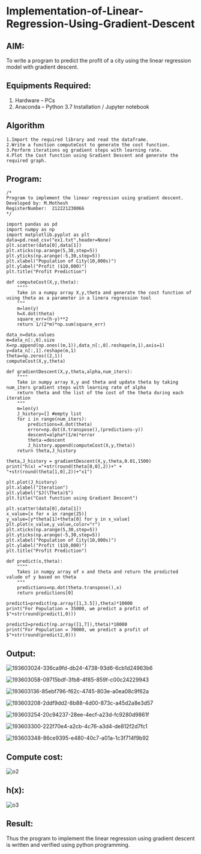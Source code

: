 # Implementation-of-Linear-Regression-Using-Gradient-Descent

## AIM:
To write a program to predict the profit of a city using the linear regression model with gradient descent.

## Equipments Required:
1. Hardware – PCs
2. Anaconda – Python 3.7 Installation / Jupyter notebook

## Algorithm
```
1.Import the required library and read the dataframe.
2.Write a function computeCost to generate the cost function.
3.Perform iterations og gradient steps with learning rate.
4.Plot the Cost function using Gradient Descent and generate the required graph.
```
## Program:
```
/*
Program to implement the linear regression using gradient descent.
Developed by: M.Mothesh
RegisterNumber:  212221230066
*/
```
```
import pandas as pd
import numpy as np
import matplotlib.pyplot as plt
data=pd.read_csv("ex1.txt",header=None)
plt.scatter(data[0],data[1])
plt.xticks(np.arange(5,30,step=5))
plt.yticks(np.arange(-5,30,step=5))
plt.xlabel("Population of City(10,000s)")
plt.ylabel("Profit ($10,000)")
plt.title("Profit Prediction")

def computeCost(X,y,theta):
    """"
    Take in a numpy array X,y,theta and generate the cost function of using theta as a parameter in a linera regression tool   
    """
    m=len(y) 
    h=X.dot(theta) 
    square_err=(h-y)**2
    return 1/(2*m)*np.sum(square_err) 

data_n=data.values
m=data_n[:,0].size
X=np.append(np.ones((m,1)),data_n[:,0].reshape(m,1),axis=1)
y=data_n[:,1].reshape(m,1)
theta=np.zeros((2,1))
computeCost(X,y,theta) 

def gradientDescent(X,y,theta,alpha,num_iters):
    """"
    Take in numpy array X,y and theta and update theta by taking num_iters gradient steps with learning rate of alpha 
    return theta and the list of the cost of the theta during each iteration
    """
    m=len(y)
    J_history=[] #empty list
    for i in range(num_iters):
        predictions=X.dot(theta)
        error=np.dot(X.transpose(),(predictions-y))
        descent=alpha*(1/m)*error
        theta-=descent
        J_history.append(computeCost(X,y,theta))
    return theta,J_history

theta,J_history = gradientDescent(X,y,theta,0.01,1500)
print("h(x) ="+str(round(theta[0,0],2))+" + "+str(round(theta[1,0],2))+"x1")

plt.plot(J_history)
plt.xlabel("Iteration")
plt.ylabel("$J(\Theta)$")
plt.title("Cost function using Gradient Descent")

plt.scatter(data[0],data[1])
x_value=[x for x in range(25)]
y_value=[y*theta[1]+theta[0] for y in x_value]
plt.plot(x_value,y_value,color="r")
plt.xticks(np.arange(5,30,step=5))
plt.yticks(np.arange(-5,30,step=5))
plt.xlabel("Population of City(10,000s)")
plt.ylabel("Profit ($10,000)")
plt.title("Profit Prediction")

def predict(x,theta):
    """"
    Takes in numpy array of x and theta and return the predicted valude of y based on theta
    """
    predictions=np.dot(theta.transpose(),x)
    return predictions[0]

predict1=predict(np.array([1,3.5]),theta)*10000
print("For Population = 35000, we predict a profit of $"+str(round(predict1,0)))

predict2=predict(np.array([1,7]),theta)*10000
print("For Population = 70000, we predict a profit of $"+str(round(predict2,0)))
```

## Output:
![193603024-336ca9fd-db24-4738-93d6-6cb1d24963b6](https://user-images.githubusercontent.com/94170892/193615212-c27f6633-616f-4220-8d24-669d6cdfce78.png)

![193603058-09715bdf-3fb8-4f85-859f-c00c24229943](https://user-images.githubusercontent.com/94170892/193615249-c2103ac4-1e89-4d05-8053-cbd657667998.png)

![193603136-85ebf796-f62c-4745-803e-a0ea08c9f62a](https://user-images.githubusercontent.com/94170892/193615277-36523c62-1600-4277-b098-cc1c54454ba2.png)

![193603208-2ddf9dd2-8b88-4d00-873c-a45d2a8e3d57](https://user-images.githubusercontent.com/94170892/193615322-566d94e8-cf1e-449b-9dbb-3ab034d4ac59.png)

![193603254-20c94237-28ee-4ecf-a23d-fc9280d9861f](https://user-images.githubusercontent.com/94170892/193615357-5e3e6328-698f-40ad-9b5f-56ce6ceb8e3a.png)

![193603300-222f70e4-a2cb-4c76-a3d4-de812f2d7fc1](https://user-images.githubusercontent.com/94170892/193615385-6430b816-9c84-4a06-a92f-07c86fb8a182.png)

![193603348-86ce9395-e480-40c7-a01a-1c3f714f9b92](https://user-images.githubusercontent.com/94170892/193615411-e50cd6ee-0267-4173-bf89-488e0d153b88.png)

## Compute cost:
![o2](https://user-images.githubusercontent.com/94170892/200654814-c002e336-2c60-403a-bd55-cc2ec39390fe.jpg)
## h(x):
![o3](https://user-images.githubusercontent.com/94170892/200654874-7565541e-1f8a-4c94-973b-c1a900282d29.jpg)




## Result:
Thus the program to implement the linear regression using gradient descent is written and verified using python programming.
